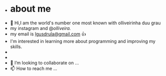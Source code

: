 - # about me
- 👋 Hi,I am the world's number one most known with olliveirinha duu grau 
- my instagram and @_olliveira._
- my email is lgusdrula@gmail.com :+1:
- I'm interested in learning more about programming and improving my skills.
- 
-
- 💞️ I’m looking to collaborate on ...
- 📫 How to reach me ...

<!---
01-olliveirinha/01-olliveirinha is a ✨ special ✨ repository because its `README.md` (this file) appears on your GitHub profile.
You can click the Preview link to take a look at your changes.
--->
